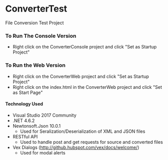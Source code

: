 # ConverterTest
File Conversion Test Project

### To Run The Console Version 
* Right click on the ConverterConsole project and click "Set as Startup Project"

### To Run the Web Version
* Right click on the ConverterWeb project and click "Set as Startup Project"
* Right click on the index.html in the ConverterWeb project and click "Set as Start Page"

#### Technology Used
* Visual Studio 2017 Community
* .NET 4.6.2
* Newtonsoft.Json 10.0.1
  * Used for Seralization/Deserialization of XML and JSON files
* RESTful API
  * Used to handle post and get requests for source and converted files
* Vex Dialogs (http://github.hubspot.com/vex/docs/welcome/)
  * Used for modal alerts
